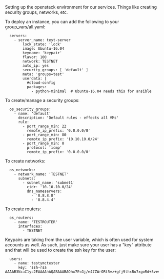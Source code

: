 Setting up the openstack environment for our services.  Things like creating
security groups, networks, etc.

To deploy an instance, you can add the following to your group_vars/all.yaml:

```
  servers:
    - server_name: test-server
        lock_state: 'lock'
        image: Ubuntu-16.04
        keyname: 'keypair'
        flavor: 100 
        network: TESTNET
        auto_ip: yes 
        security_groups: [ 'default' ]
        meta: 'groups=test'
        userdata: |
          #cloud-config
          packages:
            - python-minimal  # Ubuntu-16.04 needs this for ansible
```

To create/manage a security groups:

```
  os_security_groups:
    - name: 'default'
      description: 'Default rules - effects all VMs'
      rule:
        - port_range_min: 22
          remote_ip_prefix: '0.0.0.0/0'
        - port_range_min: 80
          remote_ip_prefix: '10.10.10.0/24'
        - port_range_min: 0
          protocol: 'icmp'
          remote_ip_prefix: '0.0.0.0/0'
```

To create networks:

```
  os_networks:
    - network_name: 'TESTNET'
      subnets:
        - subnet_name: 'subnet1'
          cidr: '10.10.10.0/24'
          dns_nameservers:
            - '8.8.8.8'
            - '8.8.4.4'
```

To create routers:

```
  os_routers:
    - name: 'TESTROUTER'
      interfaces:
        - TESTNET
```

Keypairs are taking from the user variable, which is often used for system
accounts as well. As such, just make sure your user has a "key" attribute and 
that will be used to create the ssh key for the user:

```
  users:
    - name: testymctester
      key: 'ssh-rsa AAAAB3NzaC1yc2EAAAAhAQABAAABAQhx7EsGj/e47ZWrORt5vz+gfj9thxBu7xgoRd+5vevGRcDhPFLgVUaQjBl2hURjsIPCLRJTA+mmnhzRI+IRqiRhiYBHmRhfUh9UwDF/rkFd4hRU/YkCKQtxRhlXEqLR41GWbhN3/OsIYARChp00E6FJw8hJ6V4pDatwRSr701+Lqg7qfhzF+iLJS4dRLY6hLMTgM5t5wshIhYR5zxvPDL4CPhom1vz0LFqRKjhNfsD6NGR48chePM2j52jQrMXhmRbdOIxRzTtFLkZqhaUCaiPHQkwh270ejheRjfclLh7eIUVwN/QRb8vMRhi5D7u0RbPharXYRsdft7VbI5ph+zXi025frZfR'
```
